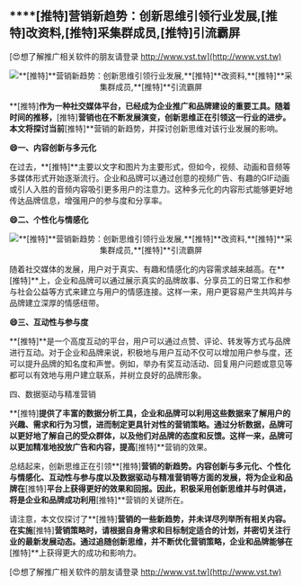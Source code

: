 ## ****[推特]**营销新趋势：创新思维引领行业发展,**[推特]**改资料,**[推特]**采集群成员,**[推特]**引流霸屏**

[😍想了解推广相关软件的朋友请登录 http://www.vst.tw](http://www.vst.tw)

 <center><img src="https://vst.tw/MP4/tuiguang/png/0.png" alt="**[推特]**营销新趋势：创新思维引领行业发展,**[推特]**改资料,**[推特]**采集群成员,**[推特]**引流霸屏"></center>

**[推特]**作为一种社交媒体平台，已经成为企业推广和品牌建设的重要工具。随着时间的推移，**[推特]**营销也在不断发展演变，创新思维正在引领这一行业的进步。本文将探讨当前**[推特]**营销的新趋势，并探讨创新思维对该行业发展的影响。

**😄一、内容创新与多元化**

在过去，**[推特]**主要以文字和图片为主要形式，但如今，视频、动画和音频等多媒体形式开始逐渐流行。企业和品牌可以通过创意的视频广告、有趣的GIF动画或引人入胜的音频内容吸引更多用户的注意力。这种多元化的内容形式能够更好地传达品牌信息，增强用户的参与度和分享率。

**😄二、个性化与情感化**

 <center><img src="https://vst.tw/MP4/tuiguang/png/5.png" alt="**[推特]**营销新趋势：创新思维引领行业发展,**[推特]**改资料,**[推特]**采集群成员,**[推特]**引流霸屏"></center>

随着社交媒体的发展，用户对于真实、有趣和情感化的内容需求越来越高。在**[推特]**上，企业和品牌可以通过展示真实的品牌故事、分享员工的日常工作和参与社会公益等方式来建立与用户的情感连接。这样一来，用户更容易产生共鸣并与品牌建立深厚的情感纽带。

**😄三、互动性与参与度**

**[推特]**是一个高度互动的平台，用户可以通过点赞、评论、转发等方式与品牌进行互动。对于企业和品牌来说，积极地与用户互动不仅可以增加用户参与度，还可以提升品牌的知名度和声誉。例如，举办有奖互动活动、回复用户问题或意见等都可以有效地与用户建立联系，并树立良好的品牌形象。

四、数据驱动与精准营销

**[推特]**提供了丰富的数据分析工具，企业和品牌可以利用这些数据来了解用户的兴趣、需求和行为习惯，进而制定更具针对性的营销策略。通过分析数据，品牌可以更好地了解自己的受众群体，以及他们对品牌的态度和反馈。这样一来，品牌可以更加精准地投放广告和内容，提高**[推特]**营销的效果。

总结起来，创新思维正在引领**[推特]**营销的新趋势。内容创新与多元化、个性化与情感化、互动性与参与度以及数据驱动与精准营销等方面的发展，将为企业和品牌在**[推特]**平台上获得更好的效果和回报。因此，积极采用创新思维并与时俱进，将是企业和品牌成功利用**[推特]**营销的关键所在。

请注意，本文仅探讨了**[推特]**营销的一些新趋势，并未详尽列举所有相关内容。在实施**[推特]**营销策略时，请根据自身需求和目标制定适合的计划，并密切关注行业的最新发展动态。通过追随创新思维，并不断优化营销策略，企业和品牌能够在**[推特]**上获得更大的成功和影响力。

[😍想了解推广相关软件的朋友请登录 http://www.vst.tw](http://www.vst.tw)



